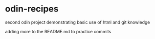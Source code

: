 # odin-recipes
second odin project demonstrating basic use of html and git knowledge

adding more to the README.md to practice commits